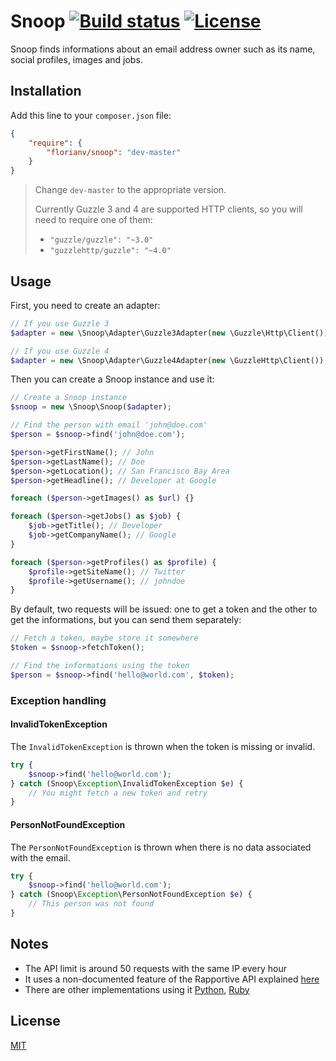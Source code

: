 # Snoop [![Build status][travis-image]][travis-url] [![License][license-image]][license-url]

Snoop finds informations about an email address owner such as its name, social profiles, images and jobs.

## Installation

Add this line to your `composer.json` file:

```json
{
    "require": {
        "florianv/snoop": "dev-master"
    }
}
```

> Change `dev-master` to the appropriate version.
>
> Currently Guzzle 3 and 4 are supported HTTP clients, so you will need to require one of them:
>
> - `"guzzle/guzzle": "~3.0"`
> - `"guzzlehttp/guzzle": "~4.0"`

## Usage

First, you need to create an adapter:

```php
// If you use Guzzle 3
$adapter = new \Snoop\Adapter\Guzzle3Adapter(new \Guzzle\Http\Client());

// If you use Guzzle 4
$adapter = new \Snoop\Adapter\Guzzle4Adapter(new \GuzzleHttp\Client());
```

Then you can create a Snoop instance and use it:

```php
// Create a Snoop instance
$snoop = new \Snoop\Snoop($adapter);

// Find the person with email 'john@doe.com'
$person = $snoop->find('john@doe.com');

$person->getFirstName(); // John
$person->getLastName(); // Doe
$person->getLocation(); // San Francisco Bay Area
$person->getHeadline(); // Developer at Google

foreach ($person->getImages() as $url) {}

foreach ($person->getJobs() as $job) {
    $job->getTitle(); // Developer
    $job->getCompanyName(); // Google
}

foreach ($person->getProfiles() as $profile) {
    $profile->getSiteName(); // Twitter
    $profile->getUsername(); // johndoe
}
```

By default, two requests will be issued: one to get a token and the other to get the informations,
but you can send them separately:

```php
// Fetch a token, maybe store it somewhere
$token = $snoop->fetchToken();

// Find the informations using the token
$person = $snoop->find('hello@world.com', $token);
```

### Exception handling

#### InvalidTokenException

The `InvalidTokenException` is thrown when the token is missing or invalid.

```php
try {
    $snoop->find('hello@world.com');
} catch (Snoop\Exception\InvalidTokenException $e) {
    // You might fetch a new token and retry
}
```

#### PersonNotFoundException

The `PersonNotFoundException` is thrown when there is no data associated with the email.

```php
try {
    $snoop->find('hello@world.com');
} catch (Snoop\Exception\PersonNotFoundException $e) {
    // This person was not found
}
```

## Notes

- The API limit is around 50 requests with the same IP every hour
- It uses a non-documented feature of the Rapportive API explained [here](http://jordan-wright.github.io/blog/2013/10/14/automated-social-engineering-recon-using-rapportive)
- There are other implementations using it [Python](https://github.com/jordan-wright/rapportive), [Ruby](https://github.com/the4dpatrick/find-any-email)

## License

[MIT](https://github.com/florianv/snoop/blob/master/LICENSE)

[travis-url]: https://travis-ci.org/florianv/snoop
[travis-image]: https://travis-ci.org/florianv/snoop.svg?branch=master

[license-url]: https://packagist.org/packages/florianv/snoop
[license-image]: http://img.shields.io/packagist/l/florianv/snoop.svg

[version-url]: https://packagist.org/packages/florianv/snoop
[version-image]: http://img.shields.io/packagist/v/florianv/snoop.svg
